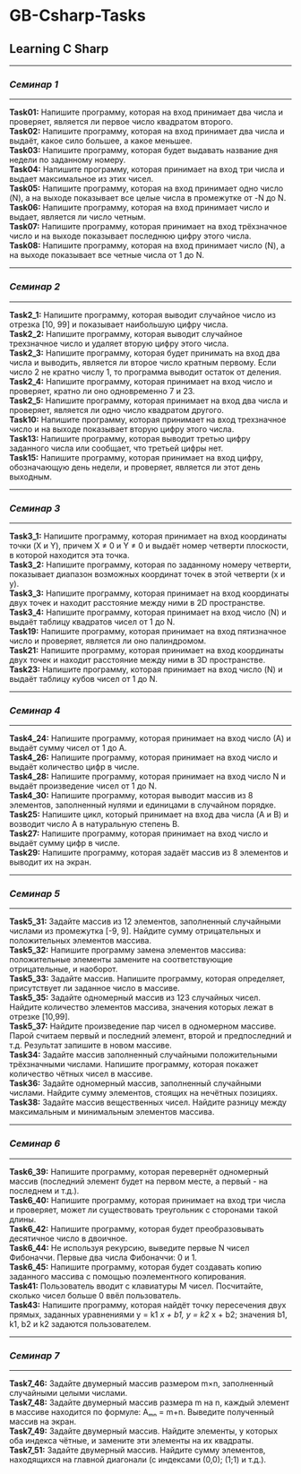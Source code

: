 # GB-Csharp-Tasks

## Learning C Sharp

- - - - - -

### *Семинар 1*

- - - - - -
**Task01:** Напишите программу, которая на вход принимает два числа и проверяет, является ли первое число квадратом второго.  
**Task02:** Напишите программу, которая на вход принимает два числа и выдаёт, какое сило большее, а какое меньшее.  
**Task03:** Напишите программу, которая будет выдавать название дня недели по заданному номеру.  
**Task04:** Напишите программу, которая принимает на вход три числа и выдает максимальное из этих чисел.  
**Task05:** Напишите программу, которая на вход принимает одно число (N), а на выходе показывает все целые числа в промежутке от -N до N.  
**Task06:** Напишите программу, которая на вход принимает число и выдает, является ли число четным.  
**Task07:** Напишите программу, которая принимает на вход трёхзначное число и на выходе показывает последнюю цифру этого числа.  
**Task08:** Напишите программу, которая на вход принимает число (N), а на выходе показывает все четные числа от 1 до N.  
- - - - - -

### *Семинар 2*

- - - - - -
**Task2_1:** Напишите программу, которая выводит случайное число из отрезка [10, 99] и показывает наибольшую цифру числа.  
**Task2_2:** Напишите программу, которая выводит случайное трехзначное число и удаляет вторую цифру этого числа.  
**Task2_3:** Напишите программу, которая будет принимать на вход два числа и выводить, является ли второе число кратным первому. Если число 2 не кратно числу 1, то программа выводит остаток от деления.  
**Task2_4:** Напишите программу, которая принимает на вход число и проверяет, кратно ли оно одновременно 7 и 23.  
**Task2_5:** Напишите программу, которая принимает на вход два числа и проверяет, является ли одно число квадратом другого.  
**Task10:** Напишите программу, которая принимает на вход трехзначное число и на выходе показывает вторую цифру этого числа.  
**Task13:** Напишите программу, которая выводит третью цифру заданного числа или сообщает, что третьей цифры нет.  
**Task15:** Напишите программу, которая принимает на вход цифру, обозначающую день недели, и проверяет, является ли этот день выходным.  
- - - - - -

### *Семинар 3*

- - - - - -
**Task3_1:** Напишите программу, которая принимает на вход координаты точки (X и Y), причем X ≠ 0 и Y ≠ 0 и выдаёт номер четверти плоскости, в которой находится эта точка.  
**Task3_2:** Напишите программу, которая по заданному номеру четверти, показывает диапазон возможных координат точек в этой четверти (x и y).  
**Task3_3:** Напишите программу, которая принимает на вход координаты двух точек и находит расстояние между ними в 2D пространстве.  
**Task3_4:** Напишите программу, которая принимает на вход число (N) и выдаёт таблицу квадратов чисел от 1 до N.  
**Task19:** Напишите программу, которая принимает на вход пятизначное число и проверяет, является ли оно палиндромом.  
**Task21:** Напишите программу, которая принимает на вход координаты двух точек и находит расстояние между ними в 3D пространстве.  
**Task23:** Напишите программу, которая принимает на вход число (N) и выдаёт таблицу кубов чисел от 1 до N.  
- - - - - -

### *Семинар 4*

- - - - - -
**Task4_24:** Напишите программу, которая принимает на вход число (А) и выдаёт сумму чисел от 1 до А.  
**Task4_26:** Напишите программу, которая принимает на вход число и выдаёт количество цифр в числе.  
**Task4_28:** Напишите программу, которая принимает на вход число N и выдаёт произведение чисел от 1 до N.  
**Task4_30:** Напишите программу, которая выводит массив из 8 элементов, заполненный нулями и единицами в случайном порядке.  
**Task25:** Напишите цикл, который принимает на вход два числа (A и B) и возводит число A в натуральную степень B.  
**Task27:** Напишите программу, которая принимает на вход число и выдаёт сумму цифр в числе.  
**Task29:** Напишите программу, которая задаёт массив из 8 элементов и выводит их на экран.  
- - - - - -

### *Семинар 5*

- - - - - -
**Task5_31:** Задайте массив из 12 элементов, заполненный случайными числами из промежутка [-9, 9]. Найдите сумму отрицательных и положительных элементов массива.  
**Task5_32:** Напишите программу замена элементов массива: положительные элементы замените на соответствующие отрицательные, и наоборот.  
**Task5_33:** Задайте массив. Напишите программу, которая определяет, присутствует ли заданное число в массиве.  
**Task5_35:** Задайте одномерный массив из 123 случайных чисел. Найдите количество элементов массива, значения которых лежат в отрезке [10,99].  
**Task5_37:** Найдите произведение пар чисел в одномерном массиве. Парой считаем первый и последний элемент, второй и предпоследний и т.д. Результат запишите в новом массиве.  
**Task34:** Задайте массив заполненный случайными положительными трёхзначными числами. Напишите программу, которая покажет количество чётных чисел в массиве.  
**Task36:** Задайте одномерный массив, заполненный случайными числами. Найдите сумму элементов, стоящих на нечётных позициях.  
**Task38:** Задайте массив вещественных чисел. Найдите разницу между максимальным и минимальным элементов массива.  
- - - - - -

### *Семинар 6*

- - - - - -
**Task6_39:** Напишите программу, которая перевернёт одномерный массив (последний элемент будет на первом месте, а первый - на последнем и т.д.).  
**Task6_40:** Напишите программу, которая принимает на вход три числа и проверяет, может ли существовать треугольник с сторонами такой длины.  
**Task6_42:** Напишите программу, которая будет преобразовывать десятичное число в двоичное.  
**Task6_44:** Не используя рекурсию, выведите первые N чисел Фибоначчи. Первые два числа Фибоначчи: 0 и 1.  
**Task6_45:** Напишите программу, которая будет создавать копию заданного массива с помощью поэлементного копирования.  
**Task41:** Пользователь вводит с клавиатуры M чисел. Посчитайте, сколько чисел больше 0 ввёл пользователь.  
**Task43:** Напишите программу, которая найдёт точку пересечения двух прямых, заданных уравнениями y = k1 *x + b1, y = k2* x + b2; значения b1, k1, b2 и k2 задаются пользователем.  
- - - - - -

### *Семинар 7*

- - - - - -
**Task7_46:** Задайте двумерный массив размером m×n, заполненный случайными целыми числами.  
**Task7_48:** Задайте двумерный массив размера m на n, каждый элемент в массиве находится по формуле: Aₘₙ = m+n. Выведите полученный массив на экран.  
**Task7_49:** Задайте двумерный массив. Найдите элементы, у которых оба индекса чётные, и замените эти элементы на их квадраты.  
**Task7_51:** Задайте двумерный массив. Найдите сумму элементов, находящихся на главной диагонали (с индексами (0,0); (1;1) и т.д.).  
